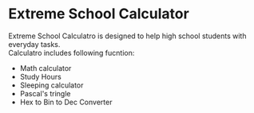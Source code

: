# Extreme School Calculator

Extreme School Calculatro is designed to help high school students with everyday tasks.  
Calculatro includes following fucntion:
- Math calculator 
- Study Hours
- Sleeping calculator
- Pascal's tringle
- Hex to Bin to Dec Converter


